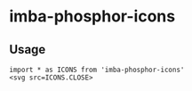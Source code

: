 # imba-phosphor-icons

## Usage

```
import * as ICONS from 'imba-phosphor-icons'
<svg src=ICONS.CLOSE>
```
